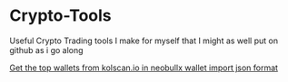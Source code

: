 # Crypto-Tools
Useful Crypto Trading tools I make for myself that I might as well put on github as i go along

<a href="CryptoKolScan"> Get the top wallets from kolscan.io in neobullx wallet import json format </a>
